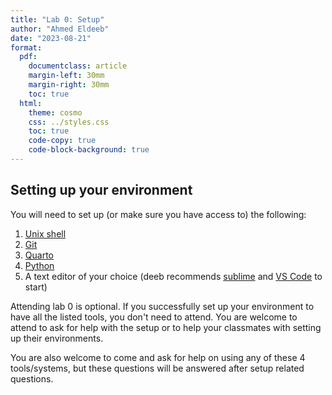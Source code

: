 ```yaml
---
title: "Lab 0: Setup"
author: "Ahmed Eldeeb"
date: "2023-08-21"
format:
  pdf:
    documentclass: article
    margin-left: 30mm
    margin-right: 30mm
    toc: true
  html:
    theme: cosmo
    css: ../styles.css
    toc: true
    code-copy: true
    code-block-background: true
---
```


## Setting up your environment

You will need to set up (or make sure you have access to) the following:

1. [Unix shell](../howtos/accessingUnixCommandLine.md)
2. [Git](../howtos/gitInstall.md)
3. [Quarto](../howtos/quartoInstall.md)
4. [Python](../howtos/accessingPython.md)
5. A text editor of your choice (deeb recommends [sublime](https://www.sublimetext.com/) and [VS Code](https://code.visualstudio.com/) to start)

Attending lab 0 is optional. If you successfully set up your environment to have all the listed tools, you don't need to attend. You are welcome to attend to ask for help with the setup or to help your classmates with setting up their environments.

You are also welcome to come and ask for help on using any of these 4 tools/systems, but these questions will be answered after setup related questions.


